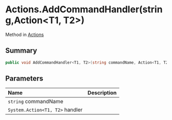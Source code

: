 # Actions.AddCommandHandler(string,Action<T1, T2>)

Method in [Actions](/api/csharp/yarn.unity.actions.md)

## Summary



```csharp
public void AddCommandHandler<T1, T2>(string commandName, Action<T1, T2> handler);
```

## Parameters

|Name|Description|
|:---|:---|
|`string` commandName||
|`System.Action<T1, T2>` handler||

